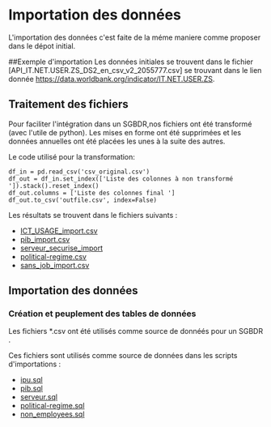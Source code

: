 # Importation des données
L'importation des données c'est faite de la méme maniere comme proposer dans le dépot initial.

##Exemple d'importation 
Les données initiales se trouvent dans le fichier [API_IT.NET.USER.ZS_DS2_en_csv_v2_2055777.csv] se trouvant dans le lien donnée
https://data.worldbank.org/indicator/IT.NET.USER.ZS.

## Traitement des fichiers 
Pour faciliter l'intégration dans un SGBDR,nos  fichiers  ont  été transformé (avec l'utile de python).
Les mises en forme ont été supprimées et les données annuelles ont été placées les unes à la suite des autres.

Le code utilisé pour la transformation:
   
    df_in = pd.read_csv('csv_original.csv')
    df_out = df_in.set_index(['Liste des colonnes à non transformé ']).stack().reset_index()
    df_out.columns = ['Liste des colonnes final ']
    df_out.to_csv('outfile.csv', index=False)

Les résultats  se  trouvent  dans le fichiers suivants :
  * [ICT_USAGE_import.csv](./ICT_USAGE_import.csv) 
  * [pib_import.csv](./pib_import.csv)
  * [serveur_securise_import](./serveur_securise_import.csv)
  * [political-regime.csv](./political-regime.csv)
  * [sans_job_import.csv](./sans_job_import.csv)

## Importation des données

### Création et peuplement des tables de données
 Les fichiers  *.csv ont été 
utilisés comme source de donnéés pour un SGBDR .

Ces fichiers sont utilisés comme source de données dans les scripts d'importations :
* [ipu.sql](IPU.sql)
* [pib.sql](pib.sql)
* [serveur.sql](serveur.sql)
* [political-regime.sql](political-regime.sql)
* [non_employees.sql](sans_job.sql)

